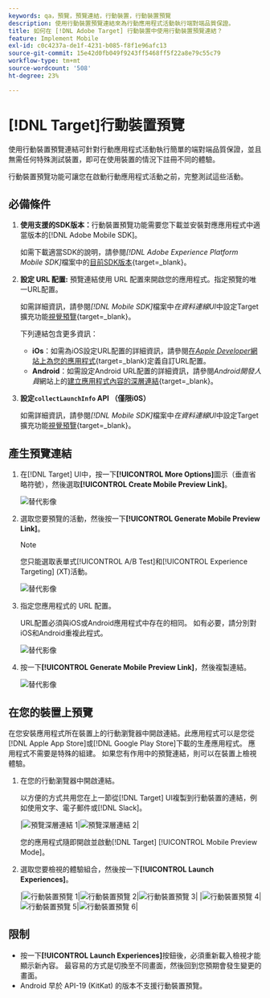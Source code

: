 ```yaml
---
keywords: qa，預覽，預覽連結，行動裝置，行動裝置預覽
description: 使用行動裝置預覽連結來為行動應用程式活動執行端對端品質保證。
title: 如何在 [!DNL Adobe Target] 行動裝置中使用行動裝置預覽連結？
feature: Implement Mobile
exl-id: c0c4237a-de1f-4231-b085-f8f1e96afc13
source-git-commit: 15e42d0fb049f9243ff5468ff5f22a8e79c55c79
workflow-type: tm+mt
source-wordcount: '508'
ht-degree: 23%

---
```


# [!DNL Target]行動裝置預覽

使用行動裝置預覽連結可針對行動應用程式活動執行簡單的端對端品質保證，並且無需任何特殊測試裝置，即可在使用裝置的情況下註冊不同的體驗。

行動裝置預覽功能可讓您在啟動行動應用程式活動之前，完整測試這些活動。

## 必備條件

1. **使用支援的SDK版本：**&#x200B;行動裝置預覽功能需要您下載並安裝對應應用程式中適當版本的[!DNL Adobe Mobile SDK]。

   如需下載適當SDK的說明，請參閱&#x200B;*[!DNL Adobe Experience Platform Mobile SDK]*&#x200B;檔案中的[目前SDK版本](https://developer.adobe.com/client-sdks/documentation/current-sdk-versions/){target=_blank}。

1. **設定 URL 配置:** 預覽連結使用 URL 配置來開啟您的應用程式。指定預覽的唯一URL配置。

   如需詳細資訊，請參閱&#x200B;*[!DNL Mobile SDK]*&#x200B;檔案中&#x200B;*在資料連線UI*&#x200B;中設定Target擴充功能[視覺預覽](https://developer.adobe.com/client-sdks/documentation/adobe-target/#visual-preview){target=_blank}。

   下列連結包含更多資訊：

   * **iOs**：如需為iOS設定URL配置的詳細資訊，請參閱[在&#x200B;*Apple Developer*&#x200B;網站上為您的應用程式](https://developer.apple.com/documentation/xcode/defining-a-custom-url-scheme-for-your-app){target=_blank}定義自訂URL配置。
   * **Android**：如需設定Android URL配置的詳細資訊，請參閱&#x200B;*Android開發人員*&#x200B;網站上的[建立應用程式內容的深層連結](https://developer.android.com/training/app-links/deep-linking){target=_blank}。

1. **設定`collectLaunchInfo` API （僅限i0S）**

   如需詳細資訊，請參閱&#x200B;*[!DNL Mobile SDK]*&#x200B;檔案中&#x200B;*在資料連線UI*&#x200B;中設定Target擴充功能[視覺預覽](https://developer.adobe.com/client-sdks/documentation/adobe-target/#visual-preview){target=_blank}。

## 產生預覽連結

1. 在[!DNL Target] UI中，按一下&#x200B;**[!UICONTROL More Options]**&#x200B;圖示（垂直省略符號），然後選取&#x200B;**[!UICONTROL Create Mobile Preview Link]**。

   ![替代影像](assets/mobile-preview-create.png)

1. 選取您要預覽的活動，然後按一下&#x200B;**[!UICONTROL Generate Mobile Preview Link]**。

   >[!NOTE]
   >
   >您只能選取表單式[!UICONTROL A/B Test]和[!UICONTROL Experience Targeting] (XT)活動。

   ![替代影像](assets/mobile-preview-select-activities.png)

1. 指定您應用程式的 URL 配置。

   URL配置必須與iOS或Android應用程式中存在的相同。 如有必要，請分別對iOS和Android重複此程式。

   ![替代影像](assets/mobile-preview-enter-url-scheme.png)

1. 按一下&#x200B;**[!UICONTROL Generate Mobile Preview Link]**，然後複製連結。

   ![替代影像](assets/mobile-preview-generate-and-copy.png)

## 在您的裝置上預覽

在您安裝應用程式所在裝置上的行動瀏覽器中開啟連結。此應用程式可以是您從[!DNL Apple App Store]或[!DNL Google Play Store]下載的生產應用程式。 應用程式不需要是特殊的組建。 如果您有作用中的預覽連結，則可以在裝置上檢視體驗。

1. 在您的行動瀏覽器中開啟連結。

   以方便的方式共用您在上一節從[!DNL Target] UI複製到行動裝置的連結，例如使用文字、電子郵件或[!DNL Slack]。

   |![預覽深層連結 1](assets/mobile-preview-open-deeplink.png)|![預覽深層連結 2](assets/mobile-preview-open-app.png)|

   您的應用程式隨即開啟並啟動[!DNL Target] [!UICONTROL Mobile Preview Mode]。

1. 選取您要檢視的體驗組合，然後按一下&#x200B;**[!UICONTROL Launch Experiences]**。

   |![行動裝置預覽 1](assets/mobile-preview-experience-selection-1.png)|![行動裝置預覽 2](assets/mobile-preview-experience-result-1-france.png)|![行動裝置預覽 3](assets/mobile-preview-experience-result-1-shipfree.png)|
|![行動裝置預覽 4](assets/mobile-preview-experience-selection-2.png)|![行動裝置預覽 5](assets/mobile-preview-experience-result-2-aus.png)|![行動裝置預覽 6](assets/mobile-preview-experience-result-2-10off.png)|

## 限制

* 按一下&#x200B;**[!UICONTROL Launch Experiences]**&#x200B;按鈕後，必須重新載入檢視才能顯示新內容。 最容易的方式是切換至不同畫面，然後回到您預期會發生變更的畫面。
* Android 早於 API-19 (KitKat) 的版本不支援行動裝置預覽。
